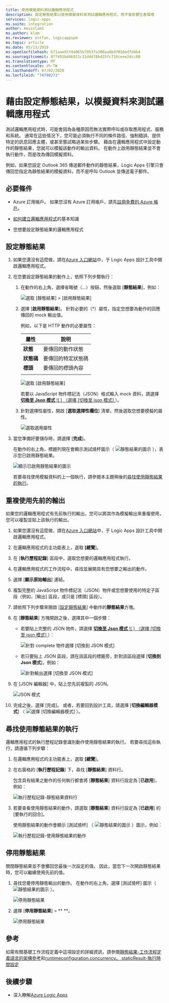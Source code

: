 ```yaml
---
title: 使用模擬資料測試邏輯應用程式
description: 設定靜態結果以使用模擬資料來測試邏輯應用程式，而不會影響生產環境
services: logic-apps
ms.suite: integration
author: kevinlam1
ms.author: klam
ms.reviewer: estfan, logicappspm
ms.topic: article
ms.date: 05/13/2019
ms.openlocfilehash: b71aae91f4a065b70537a300aa0bd7016edfd4b4
ms.sourcegitcommit: 877491bd46921c11dd478bd25fc718ceee2dcc08
ms.translationtype: MT
ms.contentlocale: zh-TW
ms.lasthandoff: 07/02/2020
ms.locfileid: "74790273"
---
```

# <a name="test-logic-apps-with-mock-data-by-setting-up-static-results"></a>藉由設定靜態結果，以模擬資料來測試邏輯應用程式

測試邏輯應用程式時，可能會因為各種原因而無法實際呼叫或存取應用程式、服務和系統。 通常在這些情況下，您可能必須執行不同的條件路徑、強制錯誤、提供特定的訊息回應主體，或甚至嘗試略過某些步驟。 藉由在邏輯應用程式中設定動作的靜態結果，您就可以模擬該動作的輸出資料。 在動作上啟用靜態結果並不會執行動作，而是改為傳回模擬資料。

例如，如果您設定 Outlook 365 傳送郵件動作的靜態結果，Logic Apps 引擎只會傳回您指定為靜態結果的模擬資料，而不是呼叫 Outlook 並傳送電子郵件。

## <a name="prerequisites"></a>必要條件

* Azure 訂用帳戶。 如果您沒有 Azure 訂用帳戶，請先<a href="https://azure.microsoft.com/free/" target="_blank">註冊免費的 Azure 帳戶</a>。

* [如何建立邏輯應用程式](../logic-apps/quickstart-create-first-logic-app-workflow.md)的基本知識

* 您想要設定靜態結果的邏輯應用程式

<a name="set-up-static-results"></a>

## <a name="set-up-static-results"></a>設定靜態結果

1. 如果您還沒有這麼做，請在[Azure 入口網站](https://portal.azure.com)中，于 Logic Apps 設計工具中開啟邏輯應用程式。

1. 在您要設定靜態結果的動作上，依照下列步驟執行： 

   1. 在動作的右上角，選擇省略號（*...*）按鈕，然後選取 [**靜態結果**]，例如：

      ![選取 [靜態結果] > [啟用靜態結果]](./media/test-logic-apps-mock-data-static-results/select-static-result.png)

   1. 選擇 [**啟用靜態結果**]。 針對必要的（*）屬性，指定您想要為動作的回應傳回的 mock 輸出值。

      例如，以下是 HTTP 動作的必要屬性：

      | 屬性 | 說明 |
      |----------|-------------|
      | **狀態** | 要傳回的動作狀態 |
      | **狀態碼** | 要傳回的特定狀態碼 |
      | **標頭** | 要傳回的標頭內容 |
      |||

      ![選取 [啟用靜態結果]](./media/test-logic-apps-mock-data-static-results/enable-static-result.png)

      若要以 JavaScript 物件標記法（JSON）格式輸入 mock 資料，請選擇 [**切換至 Json 模式** ![ ] （選擇 [切換至 json 模式] ](./media/test-logic-apps-mock-data-static-results/switch-to-json-mode-button.png) ）。

   1. 針對選擇性屬性，開啟 [**選取選擇性欄位**] 清單，然後選取您想要模擬的屬性。

      ![選取選用屬性](./media/test-logic-apps-mock-data-static-results/optional-properties.png)

1. 當您準備好要儲存時，請選擇 [**完成**]。

   在動作的右上角，標題列現在會顯示測試燒杯圖示（ ![ 靜態結果的圖示 ](./media/test-logic-apps-mock-data-static-results/static-results-test-beaker-icon.png) ），表示您已啟用靜態結果。

   ![顯示已啟用靜態結果的圖示](./media/test-logic-apps-mock-data-static-results/static-results-enabled.png)

   若要尋找使用模擬資料的上一個執行，請參閱本主題稍後的[尋找使用靜態結果的執行](#find-runs-mock-data)。

<a name="reuse-sample-outputs"></a>

## <a name="reuse-previous-outputs"></a>重複使用先前的輸出

如果您的邏輯應用程式有先前執行的輸出，您可以將其作為模擬輸出來重複使用，您可以複製並貼上該執行的輸出。

1. 如果您還沒有這麼做，請在[Azure 入口網站](https://portal.azure.com)中，于 Logic Apps 設計工具中開啟邏輯應用程式。

1. 在邏輯應用程式的主功能表上，選取 **[總覽**]。

1. 在 [**執行歷程記錄**] 區段中，選取您想要的邏輯應用程式執行。

1. 在邏輯應用程式的工作流程中，尋找並展開具有您想要之輸出的動作。

1. 選擇 [**顯示原始輸出**] 連結。

1. 複製完整的 JavaScript 物件標記法（JSON）物件或您想要使用的特定子區段（例如，[輸出] 區段，或只是 [標頭] 區段）。

1. 請依照下列步驟來開啟 [[設定靜態結果](#set-up-static-results)] 中動作的**靜態結果**方塊。

1. 在 [**靜態結果**] 方塊開啟之後，選擇其中一個步驟：

   * 若要貼上完整的 JSON 物件，請選擇 [**切換至 Json 模式** ![ ] （選擇 [切換至 json 模式] ](./media/test-logic-apps-mock-data-static-results/switch-to-json-mode-button.png) ）：

     ![針對 complete 物件選擇 [切換到 JSON 模式]](./media/test-logic-apps-mock-data-static-results/switch-to-json-mode-button-complete.png)

   * 若只要貼上 JSON 區段，請在該區段的標籤旁，針對該區段選擇 [**切換到 Json 模式**]，例如：

     ![針對輸出選擇 [切換至 JSON 模式]](./media/test-logic-apps-mock-data-static-results/switch-to-json-mode-button-outputs.png)

1. 在 [JSON 編輯器] 中，貼上您先前複製的 JSON。

   ![JSON 模式](./media/test-logic-apps-mock-data-static-results/json-editing-mode.png)

1. 完成之後，選擇 [完成]。 或者，若要回到設計工具，請選擇 [**切換編輯器模式**] （ ![ 選擇 [切換編輯器模式] ](./media/test-logic-apps-mock-data-static-results/switch-editor-mode-button.png) ）。

<a name="find-runs-mock-data"></a>

## <a name="find-runs-that-use-static-results"></a>尋找使用靜態結果的執行

邏輯應用程式的執行歷程記錄會識別動作使用靜態結果的執行。 若要尋找這些執行，請遵循下列步驟：

1. 在邏輯應用程式的主功能表上，選取 **[總覽**]。 

1. 在右窗格的 [**執行歷程記錄**] 下，尋找 [**靜態結果**] 資料行。 

   包含具有結果之動作的任何執行都會將 [**靜態結果**] 資料行設定為 [**已啟用**]，例如：

   ![執行歷程記錄-靜態結果資料行](./media/test-logic-apps-mock-data-static-results/run-history.png)

1. 若要查看使用靜態結果的動作，請選取 [**靜態結果**] 資料行設定為 [**已啟用**] 的 [要執行的回合]。

   使用靜態結果的動作會顯示 [測試燒杯] （ ![ 靜態結果的圖示 ](./media/test-logic-apps-mock-data-static-results/static-results-test-beaker-icon.png) ）圖示，例如：

   ![執行歷程記錄-使用靜態結果的動作](./media/test-logic-apps-mock-data-static-results/static-results-enabled-run-details.png)

## <a name="disable-static-results"></a>停用靜態結果

關閉靜態結果並不會擲回您最後一次設定的值。 因此，當您下一次開啟靜態結果時，您可以繼續使用先前的值。

1. 尋找您要停用靜態輸出的動作。 在動作的右上角，選擇 [測試燒杯] 圖示（ ![ 靜態結果的圖示 ](./media/test-logic-apps-mock-data-static-results/static-results-test-beaker-icon.png) ）。

   ![停用靜態結果](./media/test-logic-apps-mock-data-static-results/disable-static-results.png)

1. 選擇 [**停用靜態結果**]  >  ** **。

   ![停用靜態結果](./media/test-logic-apps-mock-data-static-results/disable-static-results-button.png)

## <a name="reference"></a>參考

如需有關基礎工作流程定義中這項設定的詳細資訊，請參閱[靜態結果-工作流程定義語言的架構參考](../logic-apps/logic-apps-workflow-definition-language.md#static-results)和[runtimeconfiguration.concurrency。 staticResult-執行時間設定](../logic-apps/logic-apps-workflow-actions-triggers.md#runtime-configuration-settings)

## <a name="next-steps"></a>後續步驟

* 深入瞭解[Azure Logic Apps](../logic-apps/logic-apps-overview.md)